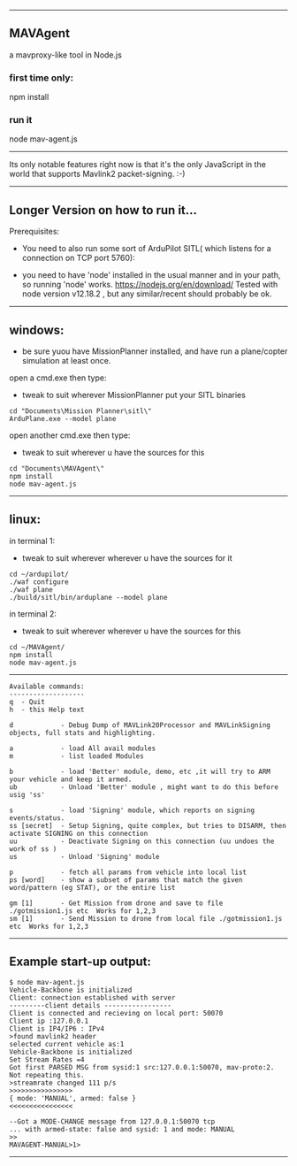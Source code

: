 ----------------------------------------------------------------------
MAVAgent
----------------------------------------------------------------------

a mavproxy-like tool in Node.js

### first time only:
npm install 

### run it
node mav-agent.js


----------------------------------------------------------------------

Its only notable features right now is that it's the only JavaScript in the world that supports Mavlink2 packet-signing. :-)

----------------------------------------------------------------------
Longer Version on how to run it...
----------------------------------------------------------------------

Prerequisites:

 - You need to also run some sort of ArduPilot SITL( which listens for a connection on TCP port 5760):

 - you need to have 'node' installed in the usual manner and in your path, so running 'node' works.
    https://nodejs.org/en/download/
  Tested with node version v12.18.2 , but any similar/recent should probably be ok.

----------
windows:
----------
 - be sure yuou have MissionPlanner installed, and have run a plane/copter simulation at least once.


open a cmd.exe then type:

- tweak to suit wherever MissionPlanner put your SITL binaries
```
cd "Documents\Mission Planner\sitl\" 
ArduPlane.exe --model plane
```

open another cmd.exe then type:

 - tweak to suit wherever u have the sources for this 

```
cd "Documents\MAVAgent\" 
npm install
node mav-agent.js
```

----------
linux:
----------
in terminal 1:

   - tweak to suit wherever wherever u have the sources for it
```
cd ~/ardupilot/
./waf configure
./waf plane
./build/sitl/bin/arduplane --model plane
```
in terminal 2:

 - tweak to suit wherever wherever u have the sources for this 
```
cd ~/MAVAgent/
npm install
node mav-agent.js
```


----------------------------------------------------------------------
	Available commands:
	-------------------
	q  - Quit
	h  - this Help text

	d            - Debug Dump of MAVLink20Processor and MAVLinkSigning objects, full stats and highlighting.

	a            - load All avail modules
	m            - list loaded Modules

	b            - load 'Better' module, demo, etc ,it will try to ARM your vehicle and keep it armed.
	ub           - Unload 'Better' module , might want to do this before usig 'ss' 

	s            - load 'Signing' module, which reports on signing events/status.
	ss [secret]  - Setup Signing, quite complex, but tries to DISARM, then activate SIGNING on this connection
	uu           - Deactivate Signing on this connection (uu undoes the work of ss )
	us           - Unload 'Signing' module

	p            - fetch all params from vehicle into local list
	ps [word]    - show a subset of params that match the given word/pattern (eg STAT), or the entire list

	gm [1]       - Get Mission from drone and save to file ./gotmission1.js etc  Works for 1,2,3
	sm [1]       - Send Mission to drone from local file ./gotmission1.js etc  Works for 1,2,3


----------------------------------------------------------------------
Example start-up output:
----------------------------------------------------------------------
```
$ node mav-agent.js 
Vehicle-Backbone is initialized
Client: connection established with server
---------client details -----------------
Client is connected and recieving on local port: 50070
Client ip :127.0.0.1
Client is IP4/IP6 : IPv4
>found mavlink2 header
selected current vehicle as:1
Vehicle-Backbone is initialized
Set Stream Rates =4
Got first PARSED MSG from sysid:1 src:127.0.0.1:50070, mav-proto:2. Not repeating this. 
>streamrate changed 111 p/s
>>>>>>>>>>>>>>>>
{ mode: 'MANUAL', armed: false }
<<<<<<<<<<<<<<<<

--Got a MODE-CHANGE message from 127.0.0.1:50070 tcp
... with armed-state: false and sysid: 1 and mode: MANUAL
>>
MAVAGENT-MANUAL>1>
```
-----------------------------------------------------------------------------


